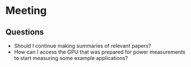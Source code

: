 # Meeting

## Questions

- Should I continue making summaries of relevant papers?
- How can I access the GPU that was prepared for power measurements to start measuring some example applications?
